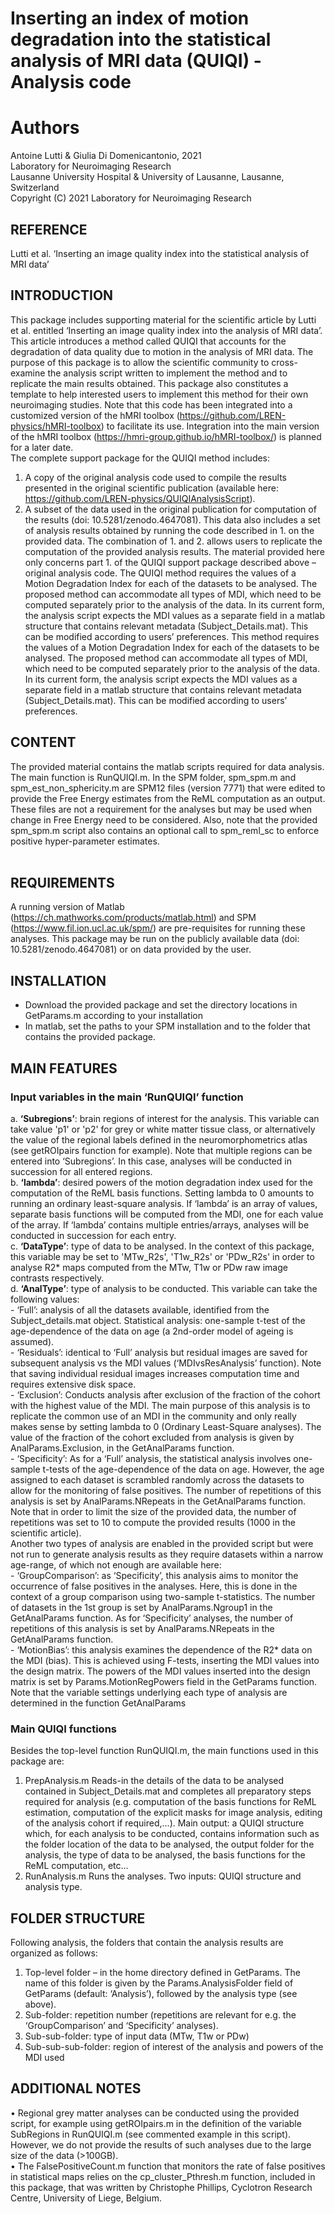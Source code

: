 # Inserting an index of motion degradation into the statistical analysis of MRI data (QUIQI) - Analysis code

# Authors
Antoine Lutti & Giulia Di Domenicantonio, 2021  
Laboratory for Neuroimaging Research  
Lausanne University Hospital & University of Lausanne, Lausanne, Switzerland  
Copyright (C) 2021 Laboratory for Neuroimaging Research

## REFERENCE
Lutti et al. ‘Inserting an image quality index into the statistical analysis of MRI data’ 
## INTRODUCTION
This package includes supporting material for the scientific article by Lutti et al. entitled ‘Inserting an image quality index into the analysis of MRI data’. This article introduces a method called QUIQI that accounts for the degradation of data quality due to motion in the analysis of MRI data. The purpose of this package is to allow the scientific community to cross-examine the analysis script written to implement the method and to replicate the main results obtained. This package also constitutes a template to help interested users to implement this method for their own neuroimaging studies. Note that this code has been integrated into a customized version of the hMRI toolbox (https://github.com/LREN-physics/hMRI-toolbox) to facilitate its use. Integration into the main version of the hMRI toolbox (https://hmri-group.github.io/hMRI-toolbox/) is planned for a later date.  
The complete support package for the QUIQI method includes:
1.	A copy of the original analysis code used to compile the results presented in the original scientific publication (available here: https://github.com/LREN-physics/QUIQIAnalysisScript). 
2.	A subset of the data used in the original publication for computation of the results (doi: 10.5281/zenodo.4647081). This data also includes a set of analysis results obtained by running the code described in 1. on the provided data. 
The combination of 1. and 2. allows users to replicate the computation of the provided analysis results.
The material provided here only concerns part 1. of the QUIQI support package described above – original analysis code.
The QUIQI method requires the values of a Motion Degradation Index for each of the datasets to be analysed. The proposed method can accommodate all types of MDI, which need to be computed separately prior to the analysis of the data. In its current form, the analysis script expects the MDI values as a separate field in a matlab structure that contains relevant metadata (Subject_Details.mat). This can be modified according to users’ preferences. 
This method requires the values of a Motion Degradation Index for each of the datasets to be analysed. The proposed method can accommodate all types of MDI, which need to be computed separately prior to the analysis of the data. In its current form, the analysis script expects the MDI values as a separate field in a matlab structure that contains relevant metadata (Subject_Details.mat). This can be modified according to users’ preferences.    
## CONTENT
The provided material contains the matlab scripts required for data analysis. The main function is RunQUIQI.m. In the SPM folder, spm_spm.m and spm_est_non_sphericity.m are SPM12 files (version 7771) that were edited to provide the Free Energy estimates from the ReML computation as an output. These files are not a requirement for the analyses but may be used when change in Free Energy need to be considered. Also, note that the provided spm_spm.m script also contains an optional call to spm_reml_sc to enforce positive hyper-parameter estimates.  
 
## REQUIREMENTS
A running version of Matlab (https://ch.mathworks.com/products/matlab.html) and SPM (https://www.fil.ion.ucl.ac.uk/spm/) are pre-requisites for running these analyses. This package may be run on the publicly available data (doi: 10.5281/zenodo.4647081) or on data provided by the user.
## INSTALLATION
- Download the provided package and set the directory locations in GetParams.m according to your installation
- In matlab, set the paths to your SPM installation and to the folder that contains the provided package.
## MAIN FEATURES
### Input variables in the main ‘RunQUIQI’ function
a. **‘Subregions’**: brain regions of interest for the analysis. This variable can take value 'p1' or 'p2' for grey or white matter tissue class, or alternatively the value of the regional labels defined in the neuromorphometrics atlas (see getROIpairs function for example). Note that multiple regions can be entered into ‘Subregions’. In this case, analyses will be conducted in succession for all entered regions.  
b. **‘lambda’**: desired powers of the motion degradation index used for the computation of the ReML basis functions.  Setting lambda to 0 amounts to running an ordinary least-square analysis. If ‘lambda’ is an array of values, separate basis functions will be computed from the MDI, one for each value of the array. If ‘lambda’ contains multiple entries/arrays, analyses will be conducted in succession for each entry.  
c. **‘DataType’**: type of data to be analysed. In the context of this package, this variable may be set to 'MTw_R2s', 'T1w_R2s' or 'PDw_R2s' in order to analyse R2* maps computed from the MTw, T1w or PDw raw image contrasts respectively.  
d. **‘AnalType’**: type of analysis to be conducted. This variable can take the following values:  
	- ‘Full’: analysis of all the datasets available, identified from the Subject_details.mat object. Statistical analysis: one-sample t-test of the age-dependence of the data on age (a 2nd-order model of ageing is assumed).  
	- ‘Residuals’: identical to ‘Full’ analysis but residual images are saved for subsequent analysis vs the MDI values (‘MDIvsResAnalysis’ function). Note that saving individual residual images increases computation time and requires extensive disk space.  
	- ‘Exclusion’: Conducts analysis after exclusion of the fraction of the cohort with the highest value of the MDI. The main purpose of this analysis is to replicate the common use of an MDI in the community and only really makes sense by setting lambda to 0 (Ordinary Least-Square analyses). The value of the fraction of the cohort excluded from analysis is given by AnalParams.Exclusion, in the GetAnalParams function.  
	- ‘Specificity’: As for a ‘Full’ analysis, the statistical analysis involves one-sample t-tests of the age-dependence of the data on age. However, the age assigned to each dataset is scrambled randomly across the datasets to allow for the monitoring of false positives. The number of repetitions of this analysis is set by AnalParams.NRepeats in the GetAnalParams function. Note that in order to limit the size of the provided data, the number of repetitions was set to 10 to compute the provided results (1000 in the scientific article).  
Another two types of analysis are enabled in the provided script but were not run to generate analysis results as they require datasets within a narrow age-range, of which not enough are available here:  
	- ‘GroupComparison’: as ‘Specificity’, this analysis aims to monitor the occurrence of false positives in the analyses. Here, this is done in the context of a group comparison using two-sample t-statistics. The number of datasets in the 1st group is set by AnalParams.Ngroup1 in the GetAnalParams function. As for ‘Specificity’ analyses, the number of repetitions of this analysis is set by AnalParams.NRepeats in the GetAnalParams function.   
	- ‘MotionBias’: this analysis examines the dependence of the R2* data on the MDI (bias). This is achieved using F-tests, inserting the MDI values into the design matrix. The powers of the MDI values inserted into the design matrix is set by  Params.MotionRegPowers field in the GetParams function.  
Note that the variable settings underlying each type of analysis are determined in the function GetAnalParams
### Main QUIQI functions
Besides the top-level function RunQUIQI.m, the main functions used in this package are: 
1.	PrepAnalysis.m
Reads-in the details of the data to be analysed contained in Subject_Details.mat and completes all preparatory steps required for analysis (e.g. computation of the basis functions for ReML estimation, computation of the explicit masks for image analysis, editing of the analysis cohort if required,...). 
Main output: a QUIQI structure which, for each analysis to be conducted, contains information such as the folder location of the data to be analysed, the output folder for the analysis, the type of data to be analysed, the basis functions for the ReML computation, etc…
2.	RunAnalysis.m
Runs the analyses. Two inputs: QUIQI structure and analysis type.
## FOLDER STRUCTURE
Following analysis, the folders that contain the analysis results are organized as follows:
1.	Top-level folder – in the home directory defined in GetParams. The name of this folder is given by the Params.AnalysisFolder field of GetParams (default: ‘Analysis’), followed by the analysis type (see above).
2.	Sub-folder: repetition number (repetitions are relevant for e.g. the ‘GroupComparison’ and ‘Specificity’ analyses).
3.	Sub-sub-folder: type of input data (MTw, T1w or PDw)
4.	Sub-sub-sub-folder: region of interest of the analysis and powers of the MDI used
## ADDITIONAL NOTES
•	Regional grey matter analyses can be conducted using the provided script, for example using getROIpairs.m in the definition of the variable SubRegions in RunQUIQI.m (see commented example in this script). However, we do not provide the results of such analyses due to the large size of the data (>100GB).  
•	The FalsePositiveCount.m function that monitors the rate of false positives in statistical maps relies on the cp_cluster_Pthresh.m function, included in this package, that was written by Christophe Phillips, Cyclotron Research Centre, University of Liege, Belgium.  
